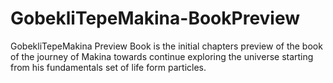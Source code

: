 # GobekliTepeMakina-BookPreview
GobekliTepeMakina Preview Book is the initial chapters preview of the book of the journey of Makina towards continue exploring the universe starting from his fundamentals set of life form particles.
